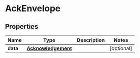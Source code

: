 
# AckEnvelope

## Properties
Name | Type | Description | Notes
------------ | ------------- | ------------- | -------------
**data** | [**Acknowledgement**](Acknowledgement.md) |  |  [optional]



